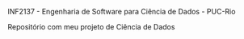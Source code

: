 INF2137 - Engenharia de Software para Ciência de Dados - PUC-Rio

Repositório com meu projeto de Ciência de Dados
